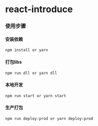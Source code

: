 # react-introduce
### 使用步骤
#### 安装依赖
`npm install or yarn`
#### 打包libs
`npm run dll or yarn dll`
#### 本地开发
`npm run start or yarn start`
#### 生产打包
`npm run deploy:prod or yarn deploy:prod`